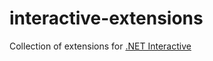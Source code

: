 # interactive-extensions
Collection of extensions for [.NET Interactive](https://github.com/dotnet/interactive/)
